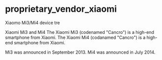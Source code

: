 # proprietary_vendor_xiaomi
Xiaomo Mi3/Mi4 device tre

Xiaomi Mi3 and Mi4
The Xiaomi Mi3 (codenamed "Cancro") is a high-end smartphone from Xiaomi. The Xiaomi Mi4 (codanamed "Cancro") is a high-end smartphone from Xiaomi.

Mi3 was announced in September 2013. Mi4 was announced in July 2014.
